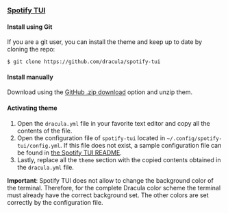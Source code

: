 ### [Spotify TUI](https://github.com/Rigellute/spotify-tui)

#### Install using Git

If you are a git user, you can install the theme and keep up to date by cloning the repo:

    $ git clone https://github.com/dracula/spotify-tui

#### Install manually

Download using the [GitHub .zip download](https://github.com/dracula/spotify-tui/archive/master.zip) option and unzip them.

#### Activating theme

1. Open the `dracula.yml` file in your favorite text editor and copy all the
   contents of the file.
2. Open the configuration file of `spotify-tui` located in
   `~/.config/spotify-tui/config.yml`. If this file does not exist, a sample
   configuration file can be found in [the Spotify TUI
   README](https://github.com/Rigellute/spotify-tui#configuration).
3. Lastly, replace all the `theme` section with the copied contents obtained in
   the `dracula.yml` file.

__Important__: Spotify TUI does not allow to change the background color of the
terminal. Therefore, for the complete Dracula color scheme the terminal must
already have the correct background set. The other colors are set correctly by
the configuration file.
